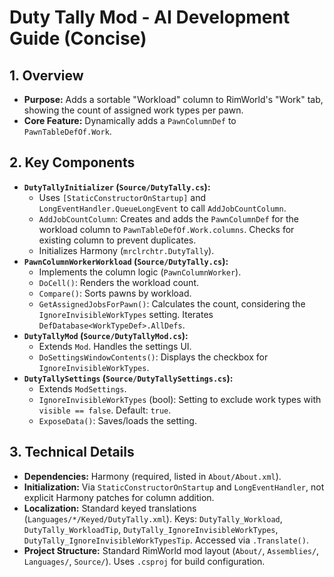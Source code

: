 # Duty Tally Mod - AI Development Guide (Concise)

## 1. Overview

*   **Purpose:** Adds a sortable "Workload" column to RimWorld's "Work" tab, showing the count of assigned work types per pawn.
*   **Core Feature:** Dynamically adds a `PawnColumnDef` to `PawnTableDefOf.Work`.

## 2. Key Components

*   **`DutyTallyInitializer` (`Source/DutyTally.cs`):**
    *   Uses `[StaticConstructorOnStartup]` and `LongEventHandler.QueueLongEvent` to call `AddJobCountColumn`.
    *   `AddJobCountColumn`: Creates and adds the `PawnColumnDef` for the workload column to `PawnTableDefOf.Work.columns`. Checks for existing column to prevent duplicates.
    *   Initializes Harmony (`mrclrchtr.DutyTally`).
*   **`PawnColumnWorkerWorkload` (`Source/DutyTally.cs`):**
    *   Implements the column logic (`PawnColumnWorker`).
    *   `DoCell()`: Renders the workload count.
    *   `Compare()`: Sorts pawns by workload.
    *   `GetAssignedJobsForPawn()`: Calculates the count, considering the `IgnoreInvisibleWorkTypes` setting. Iterates `DefDatabase<WorkTypeDef>.AllDefs`.
*   **`DutyTallyMod` (`Source/DutyTallyMod.cs`):**
    *   Extends `Mod`. Handles the settings UI.
    *   `DoSettingsWindowContents()`: Displays the checkbox for `IgnoreInvisibleWorkTypes`.
*   **`DutyTallySettings` (`Source/DutyTallySettings.cs`):**
    *   Extends `ModSettings`.
    *   `IgnoreInvisibleWorkTypes` (bool): Setting to exclude work types with `visible == false`. Default: `true`.
    *   `ExposeData()`: Saves/loads the setting.

## 3. Technical Details

*   **Dependencies:** Harmony (required, listed in `About/About.xml`).
*   **Initialization:** Via `StaticConstructorOnStartup` and `LongEventHandler`, not explicit Harmony patches for column addition.
*   **Localization:** Standard keyed translations (`Languages/*/Keyed/DutyTally.xml`). Keys: `DutyTally_Workload`, `DutyTally_WorkloadTip`, `DutyTally_IgnoreInvisibleWorkTypes`, `DutyTally_IgnoreInvisibleWorkTypesTip`. Accessed via `.Translate()`.
*   **Project Structure:** Standard RimWorld mod layout (`About/`, `Assemblies/`, `Languages/`, `Source/`). Uses `.csproj` for build configuration.
